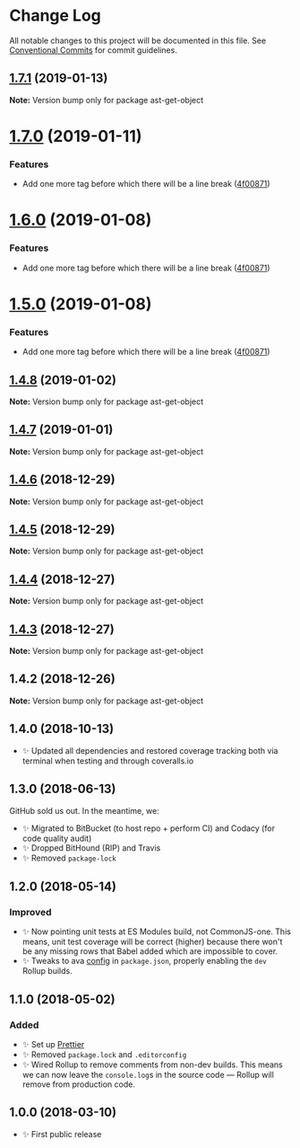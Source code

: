 # Change Log

All notable changes to this project will be documented in this file.
See [Conventional Commits](https://conventionalcommits.org) for commit guidelines.

## [1.7.1](https://bitbucket.org/codsen/codsen/src/master/packages/ast-get-object/compare/ast-get-object@1.7.0...ast-get-object@1.7.1) (2019-01-13)

**Note:** Version bump only for package ast-get-object





# [1.7.0](https://bitbucket.org/codsen/codsen/src/master/packages/ast-get-object/compare/ast-get-object@1.4.8...ast-get-object@1.7.0) (2019-01-11)

### Features

- Add one more tag before which there will be a line break ([4f00871](https://bitbucket.org/codsen/codsen/src/master/packages/ast-get-object/commits/4f00871))

# [1.6.0](https://bitbucket.org/codsen/codsen/src/master/packages/ast-get-object/compare/ast-get-object@1.4.8...ast-get-object@1.6.0) (2019-01-08)

### Features

- Add one more tag before which there will be a line break ([4f00871](https://bitbucket.org/codsen/codsen/src/master/packages/ast-get-object/commits/4f00871))

# [1.5.0](https://bitbucket.org/codsen/codsen/src/master/packages/ast-get-object/compare/ast-get-object@1.4.8...ast-get-object@1.5.0) (2019-01-08)

### Features

- Add one more tag before which there will be a line break ([4f00871](https://bitbucket.org/codsen/codsen/src/master/packages/ast-get-object/commits/4f00871))

## [1.4.8](https://bitbucket.org/codsen/codsen/src/master/packages/ast-get-object/compare/ast-get-object@1.4.7...ast-get-object@1.4.8) (2019-01-02)

**Note:** Version bump only for package ast-get-object

## [1.4.7](https://bitbucket.org/codsen/codsen/src/master/packages/ast-get-object/compare/ast-get-object@1.4.6...ast-get-object@1.4.7) (2019-01-01)

**Note:** Version bump only for package ast-get-object

## [1.4.6](https://bitbucket.org/codsen/codsen/src/master/packages/ast-get-object/compare/ast-get-object@1.4.5...ast-get-object@1.4.6) (2018-12-29)

**Note:** Version bump only for package ast-get-object

## [1.4.5](https://bitbucket.org/codsen/codsen/src/master/packages/ast-get-object/compare/ast-get-object@1.4.4...ast-get-object@1.4.5) (2018-12-29)

**Note:** Version bump only for package ast-get-object

## [1.4.4](https://bitbucket.org/codsen/codsen/src/master/packages/ast-get-object/compare/ast-get-object@1.4.3...ast-get-object@1.4.4) (2018-12-27)

**Note:** Version bump only for package ast-get-object

## [1.4.3](https://bitbucket.org/codsen/codsen/src/master/packages/ast-get-object/compare/ast-get-object@1.4.2...ast-get-object@1.4.3) (2018-12-27)

**Note:** Version bump only for package ast-get-object

## 1.4.2 (2018-12-26)

**Note:** Version bump only for package ast-get-object

## 1.4.0 (2018-10-13)

- ✨ Updated all dependencies and restored coverage tracking both via terminal when testing and through coveralls.io

## 1.3.0 (2018-06-13)

GitHub sold us out. In the meantime, we:

- ✨ Migrated to BitBucket (to host repo + perform CI) and Codacy (for code quality audit)
- ✨ Dropped BitHound (RIP) and Travis
- ✨ Removed `package-lock`

## 1.2.0 (2018-05-14)

### Improved

- ✨ Now pointing unit tests at ES Modules build, not CommonJS-one. This means, unit test coverage will be correct (higher) because there won't be any missing rows that Babel added which are impossible to cover.
- ✨ Tweaks to ava [config](https://github.com/avajs/ava/blob/master/docs/recipes/es-modules.md) in `package.json`, properly enabling the `dev` Rollup builds.

## 1.1.0 (2018-05-02)

### Added

- ✨ Set up [Prettier](https://prettier.io)
- ✨ Removed `package.lock` and `.editorconfig`
- ✨ Wired Rollup to remove comments from non-dev builds. This means we can now leave the `console.log`s in the source code — Rollup will remove from production code.

## 1.0.0 (2018-03-10)

- ✨ First public release
